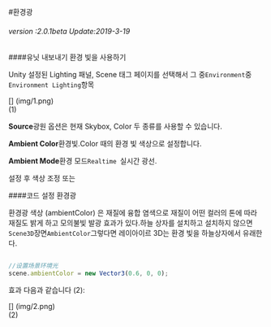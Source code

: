 #환경광

###### *version :2.0.1beta   Update:2019-3-19*

####유닛 내보내기 환경 빛을 사용하기

Unity 설정된 Lighting 패널, Scene 태그 페이지를 선택해서 그 중`Environment`중`Environment Lighting`항목

[] (img/1.png)<br>(1)

**Source**광원 옵션은 현재 Skybox, Color 두 종류를 사용할 수 있습니다.

**Ambient Color**환경빛.Color 때의 환경 빛 색상으로 설정합니다.

**Ambient Mode**환경 모드`Realtime `실시간 광선.

설정 후 색상 조정 또는

####코드 설정 환경광

환경광 색상 (ambientColor) 은 재질에 융합 염색으로 재질이 어떤 컬러의 톤에 따라 재질도 밝게 하고 모의불빛 발광 효과가 있다.하늘 상자를 설치하고 설치하지 않으면`Scene3D`장면`AmbientColor`그렇다면 레이아이르 3D는 환경 빛을 하늘상자에서 유래한다.


```typescript

//设置场景环境光
scene.ambientColor = new Vector3(0.6, 0, 0);
```


효과 다음과 같습니다 (2):

[] (img/2.png)<br>(2)

